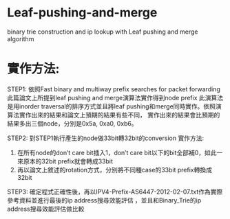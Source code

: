 Leaf-pushing-and-merge
======================

binary trie construction and ip lookup with Leaf pushing and merge algorithm


實作方法:
======================

STEP1:
依照Fast binary and multiway prefix searches for packet forwarding此篇論文上所提到leaf pushing and merge演算法實作得到node prefix
此演算法是用inorder traversal的排序方式並且將leaf pushing和merge同時實作。依照演算法實作出來的結果和論文上預期的結果有些不同，
實作出來的結果會比預期的結果多出三個node，分別是0x5a, 0xa0, 0xb6。

STEP2:
對STEP1執行產生的node做33bit轉32bit的conversion
實作方法:
1.	在所有node的don’t care bit插入1，don’t care bit以下的bit全部補0，如此一來原本的32bit prefix就會轉成33bit
2.	再以論文上敘述的rotation方式，分別將不同種case的33bit prefix轉換成32bit

STEP3:
確定程式正確性後，再以IPV4-Prefix-AS6447-2012-02-07.txt作為實際參考資料並進行最後的ip address搜尋效能評估
，並且和Binary_Trie的ip address搜尋效能評估做比較
